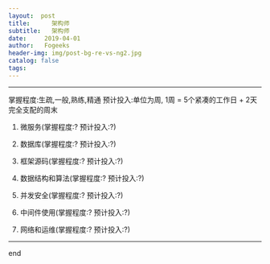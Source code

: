 ```yaml
---
layout:  post
title:		架构师
subtitle:	架构师
date:     2019-04-01
author:   Fogeeks
header-img: img/post-bg-re-vs-ng2.jpg
catalog: false
tags:
---
```


---
掌握程度:生疏,一般,熟练,精通
预计投入:单位为周, 1周 = 5个紧凑的工作日 + 2天完全支配的周末
1. 微服务(掌握程度:? 预计投入:?)

2. 数据库(掌握程度:? 预计投入:?)

3. 框架源码(掌握程度:? 预计投入:?)

4. 数据结构和算法(掌握程度:? 预计投入:?)

5. 并发安全(掌握程度:? 预计投入:?)

6. 中间件使用(掌握程度:? 预计投入:?)

7. 网络和运维(掌握程度:? 预计投入:?)


---
 end
